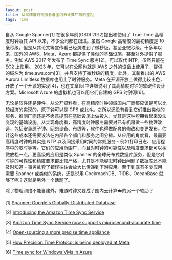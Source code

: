 ```yaml
---
layout: post
title: 从高精度时钟服务看国内云计算厂商的差距
tags: Time
---
```


自从 Google Spanner[1] 在很多年前(OSDI 2012)提出和使用了 True Time 高精度时钟及其 API 以来，不少公司都在跟进。虽然 Google 高精度的最初精度是 10 毫秒级，但是从其论文等宣传看已经演进到了微秒级，甚至亚微秒级。十多年以来，国外的 AWS、Meta、Azure 都提供了类似的基础设施，甚至对外提供了服务。例如 AWS 2017 年发布了 Time Sync 服务[2]，可以取代 NTP，虽然只能在 EC2 上使用。 2023 年，它可以在公网也就是 AWS 之外的设备上使用了，提供的域名为 time.aws.com[3]，并且支持了微秒级的精度。此外，其新推出的 AWS Aurora Limitless 数据库也用上了时钟服务。Meta 在开源开放上做得比较出色，开放了一个开源的实现[4]，也在文章[5]中详细说明了其高精度时钟的软硬件设计方案。Microsoft Azure 的虚拟机也可以用它们自建的 GPS 时钟源[6]。

无论是软件还是硬件，从公开资料看，在高精度时钟领域国内厂商都应该是可以比较经济的实现的。原子钟可以是 GPS 或北斗。之所以还没有看到它们推出类似的服务，推测厂商还是不愿意提前在基础设施上做投入，尤其是这种短期看起来没法变现的基础设施。从实现角度看，高精度时钟服务需要对已有机房做一些物理改造，包括安装原子钟、网络设备、布线等，软件也得做配套的修改和变更发布。估计这些成本还需要设法在内部各个部门和服务之间分摊。从应用的角度看，最需要高精度时钟的其实是 NTP 以及间接采用时间的常规服务 - 例如打印日志、应用程序中的取时等等。它们的应用范围广，而且对时钟的可靠性以及精度要求都可以稍微放松一点。更高级的应用是类似 Spanner 的全球分布式数据库服务，但是它对时钟的可靠性和精度要求都比较严格，尤其是不能容忍时钟出问题了数据库还不能及时知道 - 事务乱套了错误往往会放大比传递到下游应用。至于到底有多少应用需要 Spanner 或类似的系统，还是说用 CockroachDB、TiDB、OceanBase 就够了呢？这就是另外一个话题了。

除了物理网络不能自建外，难道时钟又要成了国内云计算☁️的另一个软肋？

[1] [Spanner: Google's Globally-Distributed Database](https://research.google/pubs/spanner-googles-globally-distributed-database-2/) 

[2] [Introducing the Amazon Time Sync Service](https://aws.amazon.com/about-aws/whats-new/2017/11/introducing-the-amazon-time-sync-service) 

[3] [Amazon Time Sync Service now supports microsecond-accurate time](https://aws.amazon.com/about-aws/whats-new/2023/11/amazon-time-sync-service-microsecond-accurate-time/)

[4] [Open-sourcing a more precise time appliance](https://engineering.fb.com/2021/08/11/open-source/time-appliance/)

[5] [How Precision Time Protocol is being deployed at Meta](https://engineering.fb.com/2022/11/21/production-engineering/precision-time-protocol-at-meta/)

[6] [Time sync for Windows VMs in Azure](https://learn.microsoft.com/en-us/azure/virtual-machines/windows/time-sync)
